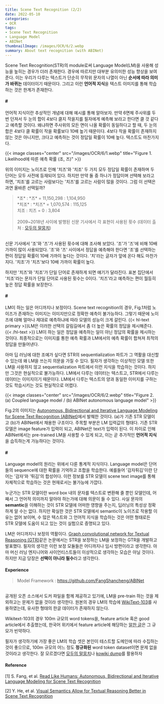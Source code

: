```yaml
---
title: Scene Text Recognition (2/2)
date: 2022-05-10
categories:
- OCR
tags:
- Scene Text Recognition
- Language Model
- ABINet
thumbnailImage: /images/OCR/6/2.webp
summary: About text recognition (with ABINet)
---
```

Scene Text Recognition(STR)의 module로써 Language Model(LM)을 사용해 성능을 높히는 경우가 더러 존재한다. 경우에 따르지만 대부분 유의미한 성능 향상을 보여준다. 이는 우리가 다루는 텍스트가 단순히 무작위 문자의 나열이 아닌 **순서에 따라 의미가 바뀌는** 데이터이기 때문이다. 그리고 이런 **언어적 지식**을 텍스트 이미지를 통해 학습하는 것은 한계가 존재한다. 

#### \#
언어적 지식이란 추상적인 개념에 대해 예시를 통해 알아보자. 만약 6면체 주사위를 두 번 던져서 두 눈의 합이 4보다 클지 작을지를 필자에게 예측해 보라고 한다면 클 것 같다고 예측할 것이다. 왜냐하면 주사위의 모든 면이 나올 확률이 동일하다고 할 때, 두 눈의 합은 4보다 클 확률이 작을 확률보다 10배 높기 때문이다. 4보다 작을 확률이 존재하지 않는 것은 아니지만, 크다고 예측하는 것이 정답일 확률이 10배 높다. 텍스트도 마찬가지다.

{{< image classes="center" src="/images/OCR/6/1.webp" title="Figure 1. Likelihood에 따른 예측 확률 (조, 즈)" >}}

위의 이미지는 노이즈로 인해 '치즈'와 '치조' 두 가지 모두 정답일 확률이 존재하며 두 단어는 모두 사전에 등재되어 있다. 하지만 만약 둘 중 하나가 정답이며 선택해 보라고 하면, '치조'를 고르는 사람보다는 '치즈'를 고르는 사람이 많을 것이다. 그럼 이 선택은 과연 올바른 선택일까?

> \*조\* : \*즈\* = 11,150,298 : 1,104,950\
> \*치조\* : \*치즈\* = 1,070,574 : 115,125\
> 치조 : 치즈 = 0 : 3,804\
> \
> 2009~2018년 사이에 발행된 신문 기사에서 각 표현이 사용된 횟수 (데이터 출처 : [모두의 말뭉치](https://corpus.korean.go.kr/#down))

\
신문 기사에서 '조'와 '즈'가 사용된 횟수에 대해 조사해 보았다. '조'가 '즈'에 비해 10배 가까이 많이 사용되었다. '조'와 '즈' 사이에서 정답을 예측해야 한다면 '조'를 선택하는 편이 정답일 확률이 10배 가까이 높다는 것이다. '치'라는 글자가 앞에 온다 해도 마찬가지다. '치조'가 '치즈'보다 10배 가까이 확률이 높다.

하지만 '치즈'와 '치조'가 단일 단어로 존재하게 되면 얘기가 달라진다. 표본 집단에서 '치조'라는 문자가 단일 단어로 사용된 횟수는 0이다. '치즈'라고 예측하는 편이 월등히 높은 정답 확률을 보장한다.

#### \#
LM이 하는 일은 어디까지나 보정이다. Scene text recognition의 경우, Fig.1처럼 노이즈가 존재하는 이미지는 이미지만으로 정확한 예측이 불가능하다. 그렇기 때문에 노이즈에 대해 얼마나 제대로 예측하냐에 따라 모델의 성능이 크게 갈린다.  {{< hl-text primary >}}LM은 이러한 선택의 갈림길에서 좀 더 높은 확률의 정답을 제시해준다.{{< /hl-text >}} LM이 하는 일은 정답을 예측하는 일이 아닌 정답의 확률을 제시하는 것이다. 최종적으로는 이미지를 통한 예측 확률과 LM에서의 예측 확률이 합쳐져 최적의 정답을 만들어낸다.

아마 딥 러닝에 대한 조예가 싶다면 STR의 sequentialization 파트가 그 역활을 대신할 수 있는데 왜 LM을 쓰는지 의문을 가질 수 있다. 필자가 생각하는 이상적인 모델 또한 LM을 사용하지 않고 sequentialization 파트에서 이런 지식을 학습하는 것이다. 하지만 그것은 현실적으로 불가능하다. LM에서 다루는 데이터는 텍스트고, STR에서 다루는 데이터는 이미지이기 때문이다. LM에서 다루는 텍스트의 양과 동일한 이미지를 구하는 것도 학습시키는 것도 현실적으로 어렵다.

{{< image classes="center" src="/images/OCR/6/2.webp" title="Figure 2. (a) Coupled language model / (b) ABINet autonomous language model" >}}

Fig.2의 이미지는 [Autonomous, Bidirectional and Iterative Language Modeling for Scene Text Recognition (ABINet)](https://arxiv.org/abs/2103.06495)에서 발췌한 것이다. (a)가 기존 STR 모델이고 (b)가 ABINet에서 채용한 구조이다. 주목할 부분은 LM 입력값의 형태다. 기존 STR 모델은 image feature가 입력이 되고, ABINet은 text가 입력이 된다. 이 차이로 인해 ABINet에서는 pre-trained LM을 사용할 수 있게 되고, 이는 곧 추가적인 **언어적 지식**을 습득하는게 가능하다는 것이다.

#### \#
Language model의 원리는 위에서 다룬 통계적 지식이다. Language model은 단어들의 sequence에 대한 확률을 기억하고 조합을 학습한다. 예를들어 '감자튀김'이란 단어는 '감자'와 '튀김'의 합성어다. 이런 정보를 STR 모델이 scene text image를 통해 자체적으로 학습하는 것은 현재로서는 불가능에 가깝다.

누군가는 STR 모델이란 word box 내의 문자를 텍스트로 변환해 줄 뿐인 모델인데, 어째서 그 언어적 의미까지 알아야 하는가에 대해 의문이 들 수 있다. 사실 문자의 **semantic**을 이해하는 것이 STR 모델에 어떠한 영향을 주는지, 딥러닝의 특성상 정확하게 알 수는 없다. 하지만 확실한 것은 STR 모델에서 semantic이 노이즈로 작용할 이유는 없어 보이며, 수 많은 텍스트와 그 언어적 지식을 학습하는 것은 어떤 형태로든 STR 모델에 도움이 되고 있는 것이 실험으로 증명되고 있다.

LM은 어디까지나 보정의 역활이다. [Graph convolutional
network for Textual Reasoning (GTR)](https://arxiv.org/abs/2112.12916)같은 논문에서는 STR을 보정하는 LM을 보정하는 GTR을 개발하고 발표했다. 필자의 생각은 이런 보정 모듈들은 어디까지나 임시 방편이라고 생각한다. 아마 머신 러닝 엔지니어와 사이언티스트들이 이상적으로 생각하는 모습은 아닐 것이다. 하지만 지금 당장은 **선택이 아니라 필수**라고 생각한다.

#### Experience
> Model Framework : https://github.com/FangShancheng/ABINet

\
공개된 오픈 소스에서 도커 파일을 함께 제공하고 있기에, LM을 pre-train 하는 것을 제외하고는 문제가 없을 것이라 생각한다. 원본의 경우 LM의 학습에 [WikiText-103](https://blog.salesforceairesearch.com/the-wikitext-long-term-dependency-language-modeling-dataset/)를 사용하였는데, 유사한 형태의 한글 데이터가 존재하지 않는다.

Wikitext-103의 경우 100m 규모의 word tokens을, feature article 혹은 good article에서 추출했는데, 한국어 위키에서 feature article에 해당하는 [알찬 글](https://ko.wikipedia.org/wiki/%EC%9C%84%ED%82%A4%EB%B0%B1%EA%B3%BC:%EC%95%8C%EC%B0%AC_%EA%B8%80)은 그 규모가 빈약하다.

필자가 생각하기에 가장 좋은 LM의 학습 셋은 본인이 테스트할 도메인에 따라 수집하는 것이 좋으므로, 100m 규모의 어느 정도 **정규화된** word token dataset이면 문제 없을 것이라고 생각한다. 잘 모르겠다면 [모두의 말뭉치](https://corpus.korean.go.kr/)나 [kowiki dump](https://dumps.wikimedia.org/kowiki/)를 활용하자

#### Reference
[1] S. Fang, et al. [Read Like Humans: Autonomous, Bidirectional and Iterative Language Modeling for Scene Text Recognition](https://arxiv.org/abs/2103.06495)

[2] Y. He, et al. [Visual Semantics Allow for Textual Reasoning Better in Scene Text Recognition](https://arxiv.org/abs/2112.12916)